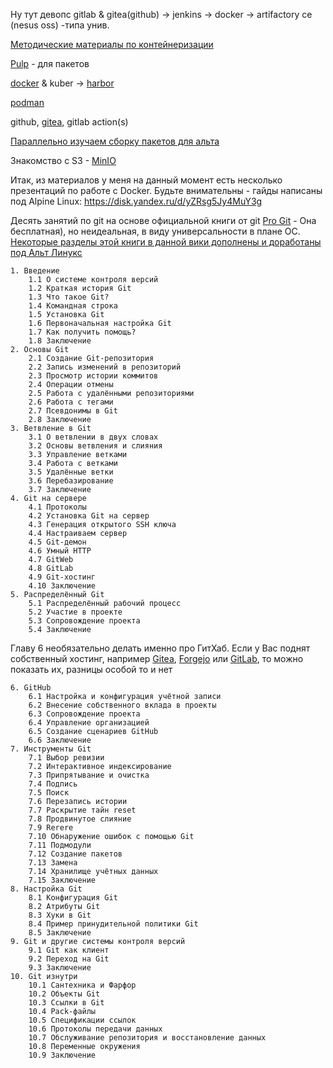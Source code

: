 Ну тут девопс
gitlab & gitea(github) -> jenkins -> docker -> artifactory ce (nesus oss) -типа унив.

[Методические материалы по контейнеризации](https://basis.gnulinux.pro/ru/latest/basis/62/62._%D0%9E%D1%81%D0%BD%D0%BE%D0%B2%D1%8B_%D0%BA%D0%BE%D0%BD%D1%82%D0%B5%D0%B9%D0%BD%D0%B5%D1%80%D0%B8%D0%B7%D0%B0%D1%86%D0%B8%D0%B8.html)


[Pulp](https://pulpproject.org/pulp-oci-images/docs/admin/tutorials/quickstart/) - для пакетов 

[docker](/docs/wi/docker) & kuber -> [harbor](/docs/wi/harbor)

[podman](/docs/wi/podman)

github, [gitea](/docs/wi/gitea), gitlab action(s)

[Параллельно изучаем сборку пакетов для альта](https://www.altlinux.org/Images.www.altlinux.org/d/d3/%D0%A3%D0%9C%D0%9F_%C2%AB%D0%94%D0%BE%D0%B2%D0%B5%D1%80%D0%B5%D0%BD%D0%BD%D0%B0%D1%8F_%D1%80%D0%B0%D0%B7%D1%80%D0%B0%D0%B1%D0%BE%D1%82%D0%BA%D0%B0_%D0%BF%D1%80%D0%BE%D0%B3%D1%80%D0%B0%D0%BC%D0%BC%D0%BD%D1%8B%D1%85_%D0%BF%D0%B0%D0%BA%D0%B5%D1%82%D0%BE%D0%B2_%D0%B8_%D1%81%D0%B1%D0%BE%D1%80%D0%BA%D0%B0_%D0%BF%D1%80%D0%BE%D0%B3%D1%80%D0%B0%D0%BC%D0%BC%D0%BD%D0%BE%D0%B3%D0%BE_%D0%BE%D0%B1%D0%B5%D1%81%D0%BF%D0%B5%D1%87%D0%B5%D0%BD%D0%B8%D1%8F%C2%BB.pdf)

Знакомство с S3 - [MinIO](/docs/wi/minio)

Итак, из материалов у меня на данный момент есть несколько презентаций по работе с Docker. Будьте внимательны - гайды написаны под Alpine Linux: https://disk.yandex.ru/d/yZRsg5Jy4MuY3g

Десять занятий по git на основе официальной книги от git [Pro Git](https://github.com/progit/progit2-ru/releases/download/2.1.117/progit.pdf) - Она бесплатная), но неидеальная, в виду универсальности в плане ОС. [Некоторые разделы этой книги в данной вики дополнены и доработаны под Альт Линукс](/docs/wi/git)

    1. Введение
        1.1 О системе контроля версий
        1.2 Краткая история Git
        1.3 Что такое Git?
        1.4 Командная строка
        1.5 Установка Git
        1.6 Первоначальная настройка Git
        1.7 Как получить помощь?
        1.8 Заключение
    2. Основы Git
        2.1 Создание Git-репозитория
        2.2 Запись изменений в репозиторий
        2.3 Просмотр истории коммитов
        2.4 Операции отмены
        2.5 Работа с удалёнными репозиториями
        2.6 Работа с тегами
        2.7 Псевдонимы в Git
        2.8 Заключение
    3. Ветвление в Git
        3.1 О ветвлении в двух словах
        3.2 Основы ветвления и слияния
        3.3 Управление ветками
        3.4 Работа с ветками
        3.5 Удалённые ветки
        3.6 Перебазирование
        3.7 Заключение
    4. Git на сервере
        4.1 Протоколы
        4.2 Установка Git на сервер
        4.3 Генерация открытого SSH ключа
        4.4 Настраиваем сервер
        4.5 Git-демон
        4.6 Умный HTTP
        4.7 GitWeb
        4.8 GitLab
        4.9 Git-хостинг
        4.10 Заключение
    5. Распределённый Git
        5.1 Распределённый рабочий процесс
        5.2 Участие в проекте
        5.3 Сопровождение проекта
        5.4 Заключение

Главу 6 необязательно делать именно про ГитХаб. Если у Вас поднят собственный хостинг, например [Gitea](/docs/wi/gitea), [Forgejo](/docs/wi/forgejo) или [GitLab](/docs/wi/gitlab), то можно показать их, разницы особой то и нет

    6. GitHub
        6.1 Настройка и конфигурация учётной записи
        6.2 Внесение собственного вклада в проекты
        6.3 Сопровождение проекта
        6.4 Управление организацией
        6.5 Создание сценариев GitHub
        6.6 Заключение
    7. Инструменты Git
        7.1 Выбор ревизии
        7.2 Интерактивное индексирование
        7.3 Припрятывание и очистка
        7.4 Подпись
        7.5 Поиск
        7.6 Перезапись истории
        7.7 Раскрытие тайн reset
        7.8 Продвинутое слияние
        7.9 Rerere
        7.10 Обнаружение ошибок с помощью Git
        7.11 Подмодули
        7.12 Создание пакетов
        7.13 Замена
        7.14 Хранилище учётных данных
        7.15 Заключение
    8. Настройка Git
        8.1 Конфигурация Git
        8.2 Атрибуты Git
        8.3 Хуки в Git
        8.4 Пример принудительной политики Git
        8.5 Заключение
    9. Git и другие системы контроля версий
        9.1 Git как клиент
        9.2 Переход на Git
        9.3 Заключение
    10. Git изнутри
        10.1 Сантехника и Фарфор
        10.2 Объекты Git
        10.3 Ссылки в Git
        10.4 Pack-файлы
        10.5 Спецификации ссылок
        10.6 Протоколы передачи данных
        10.7 Обслуживание репозитория и восстановление данных
        10.8 Переменные окружения
        10.9 Заключение

